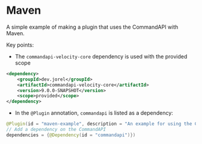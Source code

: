 # Maven

A simple example of making a plugin that uses the CommandAPI with Maven.

Key points:

- The `commandapi-velocity-core` dependency is used with the provided scope
```xml
<dependency>
	<groupId>dev.jorel</groupId>
	<artifactId>commandapi-velocity-core</artifactId>
	<version>9.0.0-SNAPSHOT</version>
	<scope>provided</scope>
</dependency>
```
- In the `@Plugin` annotation, `commandapi` is listed as a dependency:
```java
@Plugin(id = "maven-example", description = "An example for using the CommandAPI with maven",
// Add a dependency on the CommandAPI
dependencies = {@Dependency(id = "commandapi")})
```

